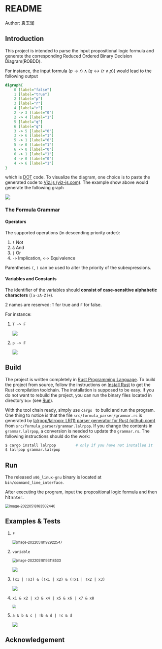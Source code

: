 # README

Author: 袁玉润

## Introduction

This project is intended to parse the input propositional logic formula and generate the corresponding Reduced Ordered Binary Decision Diagram(ROBDD). 

For instance, the input formula $(p\rightarrow r)\wedge (q \leftrightarrow (r \vee p))$ would lead to the following output

```DOT
digraph{
    0 [label="false"]
    1 [label="true"]
    2 [label="p"]
    3 [label="r"]
    4 [label="r"]
    2 -> 3 [label="0"]
    2 -> 4 [label="1"]
    5 [label="q"]
    6 [label="q"]
    3 -> 5 [label="0"]
    3 -> 6 [label="1"]
    5 -> 1 [label="0"]
    5 -> 0 [label="1"]
    6 -> 0 [label="0"]
    6 -> 1 [label="1"]
    4 -> 0 [label="0"]
    4 -> 6 [label="1"]
}
```

which is [DOT](http://www.graphviz.org/doc/info/lang.html) code. To visualize the diagram, one choice is to paste the generated code to [Viz.js (viz-js.com)](http://viz-js.com/). The example show above would generate the following graph

![](README.assets/intro-example.svg)

### The Formula Grammar

#### Operators

The supported operations (in descending priority order): 

1. `!` Not
2. `&` And
3. `|` Or
4. `->` Implication, `<->` Equivalence

Parentheses `(`, `)` can be used to alter the priority of the subexpressions. 

#### Variables and Constants

The identifier of the variables should **consist of case-sensitive alphabetic characters** (`[a-zA-Z]+`). 

2 names are reserved: `T` for true and `F` for false. 

For instance: 

1. `T -> F`

   ![](README.assets/intro-grammar-t_impl_f.svg)

2. `p -> F`

   ![](README.assets/intro-grammar-p_impl_f.svg)

## Build

The project is written completely in [Rust Programming Language](https://www.rust-lang.org/). To build the project from source, follow the instructions on [Install Rust](https://www.rust-lang.org/tools/install) to get the Rust compilation toolchain. The installation is supposed to be easy. If you do not want to rebuild the project, you can run the binary files located in directory `bin` (see [Run](#Run)). 

With the tool chain ready, simply use `cargo ` to build and run the program. One thing to notice is that the file `src/formula_parser/grammar.rs` is generated by [lalrpop/lalrpop: LR(1) parser generator for Rust (github.com)](https://github.com/lalrpop/lalrpop) from `src/formula_parser/grammar.lalrpop`. If you change the contents in `grammar.lalrpop`, a conversion is needed to update the `grammar.rs`. The following instructions should do the work: 

```bash
$ cargo install lalrpop 		# only if you have not installed it
$ lalrpop grammar.lalrpop
```

## Run

The released `x86_linux-gnu` binary is located at `bin/command_line_interface`. 

After executing the program, input the propositional logic formula and then hit `Enter`. 

<img src="README.assets/image-20220518163502440.png" alt="image-20220518163502440" style="zoom: 80%;" />



## Examples & Tests

1. `F`

   <img src="README.assets/image-20220518192922547.png" alt="image-20220518192922547" style="zoom: 80%;" />

2. `variable`

   <img src="README.assets/image-20220518193118533.png" alt="image-20220518193118533" style="zoom:80%;" />

   ![](README.assets/single-var.svg)

3. `(x1 | !x3) & (!x1 | x2) & (!x1 | !x2 | x3)`

   ![](README.assets/complex1.svg)

4. `x1 & x2 | x3 & x4 | x5 & x6 | x7 & x8`

   <img src="README.assets/complex2.svg" style="zoom:67%;" />

5. `a & b & c | !b & d | !c & d`

   ![](README.assets/complex3.svg)

## Acknowledgement
